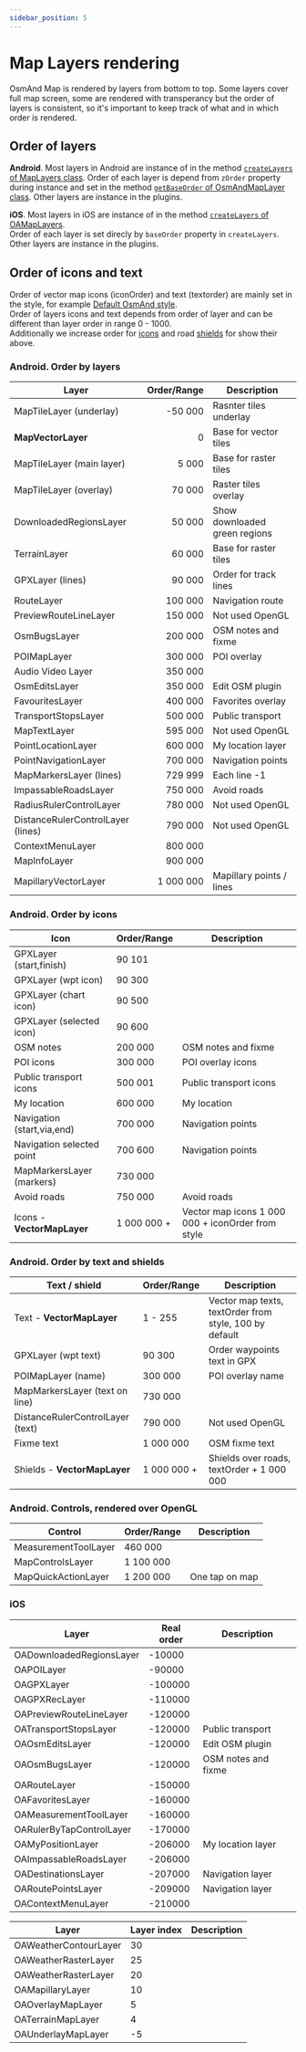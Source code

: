 ```yaml
---
sidebar_position: 5
---
```


# Map Layers rendering

OsmAnd Map is rendered by layers from bottom to top. Some layers cover full map screen, some are rendered with transperancy but the order of layers is consistent, so it's important to keep track of what and in which order is rendered.


## Order of layers

**Android**. Most layers in Android are instance of in the method [`createLayers` of MapLayers class](https://github.com/osmandapp/OsmAnd/blob/c87a2e70df7759c5116b1f133ad38065d0dc4dfa/OsmAnd/src/net/osmand/plus/views/MapLayers.java#L121).
Order of each layer is depend from `zOrder` property during instance and set in the method [`getBaseOrder` of OsmAndMapLayer class](https://github.com/osmandapp/OsmAnd/blob/c87a2e70df7759c5116b1f133ad38065d0dc4dfa/OsmAnd/src/net/osmand/plus/views/layers/base/OsmandMapLayer.java#L95).
Other layers are instance in the plugins.

**iOS**. Most layers in iOS are instance of in the method [`createLayers` of OAMapLayers](https://github.com/osmandapp/OsmAnd-iOS/blob/c03cc60d4301c743573ac50dfc0026522c08a66c/Sources/Controllers/Map/Layers/OAMapLayers.mm#L36).  
Order of each layer is set direcly by `baseOrder` property in `createLayers`.
Other layers are instance in the plugins.


## Order of icons and text

Order of vector map icons (iconOrder) and text (textorder) are mainly set in the style, for example [Default OsmAnd style](https://github.com/osmandapp/OsmAnd-resources/blob/master/rendering_styles/default.render.xml#L5154).  
Order of layers icons and text depends from order of layer and can be different than layer order in range 0 - 1000.  
Additionally we increase order for [icons](https://github.com/osmandapp/OsmAnd-core/blob/41388a1ea569c98af029a60db7ebe0db7aa34e50/src/Map/MapPrimitiviser_P.cpp#L2869) and road [shields](https://github.com/osmandapp/OsmAnd-core/blob/41388a1ea569c98af029a60db7ebe0db7aa34e50/src/Map/MapPrimitiviser_P.cpp#L2720) for show their above.

### Android. Order by layers
| Layer                             | Order/Range | Description            |
| --------------------------------- | ----------: |----------------------- |
| MapTileLayer (underlay)           | -50 000     | Rasnter tiles underlay |
| **MapVectorLayer**                |       0     | Base for vector tiles  |
| MapTileLayer (main layer)         |   5 000     | Base for raster tiles  |
| MapTileLayer (overlay)            |  70 000     | Raster tiles overlay   |
| DownloadedRegionsLayer            |  50 000     | Show downloaded green regions|
| TerrainLayer                      |  60 000     | Base for raster tiles  |
| GPXLayer (lines)                  |  90 000     | Order for track lines  |
| RouteLayer                        |  100 000    | Navigation route       |
| PreviewRouteLineLayer             |  150 000    | Not used OpenGL        |
| OsmBugsLayer                      |  200 000    | OSM notes and fixme    |
| POIMapLayer                       |  300 000    | POI overlay            |
| Audio Video Layer                 |  350 000    |                        |
| OsmEditsLayer                     |  350 000    | Edit OSM plugin        |
| FavouritesLayer                   |  400 000    | Favorites overlay      |
| TransportStopsLayer               |  500 000    | Public transport       |
| MapTextLayer                      |  595 000    | Not used OpenGL        |
| PointLocationLayer                |  600 000    | My location layer      |
| PointNavigationLayer              |  700 000    | Navigation points      |
| MapMarkersLayer (lines)           |  729 999    | Each line -1           |
| ImpassableRoadsLayer              |  750 000    | Avoid roads            |
| RadiusRulerControlLayer           |  780 000    | Not used OpenGL        |
| DistanceRulerControlLayer (lines) |  790 000    | Not used OpenGL        |
| ContextMenuLayer                  |  800 000    |                        |
| MapInfoLayer                      |  900 000    |                        |
| MapillaryVectorLayer              |  1 000 000  | Mapillary points / lines|

### Android. Order by icons
| Icon                          | Order/Range   | Description             |
| ----------------------------- | ------------- | ----------------------- |
| GPXLayer (start,finish)       |  90 101       |                         |
| GPXLayer (wpt icon)           |  90 300       |                         |
| GPXLayer (chart icon)         |  90 500       |                         |
| GPXLayer (selected icon)      |  90 600       |                         |
| OSM notes                     |  200 000      | OSM notes and fixme     |
| POI icons                     |  300 000      | POI overlay icons       |
| Public transport icons        |  500 001      | Public transport icons  |
| My location                   |  600 000      | My location             |
| Navigation (start,via,end)    |  700 000      | Navigation points       |
| Navigation selected point     |  700 600      | Navigation points       |
| MapMarkersLayer (markers)     |  730 000      |                         |
| Avoid roads                   |  750 000      | Avoid roads            |
| Icons - **VectorMapLayer**    |  1 000 000 +  | Vector map icons 1 000 000 + iconOrder from style |

### Android. Order by text and shields
| Text / shield                 | Order/Range   | Description             |
| ----------------------------- | ------------- | ----------------------- |
| Text - **VectorMapLayer**     |  1 - 255      | Vector map texts, textOrder from style, 100 by default |
| GPXLayer (wpt text)           |  90 300       | Order waypoints text in GPX |
| POIMapLayer (name)            |  300 000      | POI overlay name        |
| MapMarkersLayer (text on line)|  730  000     |                         |
| DistanceRulerControlLayer (text) |   790 000  | Not used OpenGL         |
| Fixme text                    | 1 000 000    | OSM fixme text          |
| Shields - **VectorMapLayer**  |  1 000 000 +  | Shields over roads, textOrder + 1 000 000 |

### Android. Controls, rendered over OpenGL
| Control                       | Order/Range   | Description             |
| ----------------------------- | ------------- | ----------------------- |
| MeasurementToolLayer          |  460 000      |                         |
| MapControlsLayer              |  1 100 000    |                         |
| MapQuickActionLayer           |  1 200 000    | One tap on map          |


### iOS

| Layer                        | Real order | Description           |
| ---------------------------- | ---------- |---------------------- |
| OADownloadedRegionsLayer     | -10000     |                       |
| OAPOILayer                   | -90000     |                       |
| OAGPXLayer                   | -100000    |                       |
| OAGPXRecLayer                | -110000    |                       |
| OAPreviewRouteLineLayer      | -120000    |                       |
| OATransportStopsLayer        | -120000    | Public transport      |
| OAOsmEditsLayer              | -120000    | Edit OSM plugin       |
| OAOsmBugsLayer               | -120000    | OSM notes and fixme   |
| OARouteLayer                 | -150000    |                       |
| OAFavoritesLayer             | -160000    |                       |
| OAMeasurementToolLayer       | -160000    |                       |
| OARulerByTapControlLayer     | -170000    |                       |
| OAMyPositionLayer            | -206000    | My location layer     |
| OAImpassableRoadsLayer       | -206000    |                       |
| OADestinationsLayer          | -207000    | Navigation layer      |
| OARoutePointsLayer           | -209000    | Navigation layer      |
| OAContextMenuLayer           | -210000    |                       |

| Layer                        | Layer index | Description          |
| ---------------------------- | ----------- |--------------------- |
| OAWeatherContourLayer	       | 30          |                      |
| OAWeatherRasterLayer	       | 25          |                      |
| OAWeatherRasterLayer	       | 20          |                      |
| OAMapillaryLayer	           | 10          |                      |
| OAOverlayMapLayer	           | 5           |                      |
| OATerrainMapLayer	           | 4           |                      |
| OAUnderlayMapLayer	       | -5          |                      |